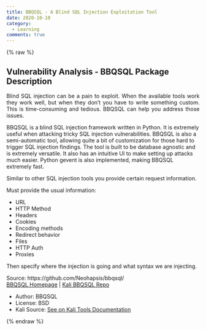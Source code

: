 ```yaml
---
title: BBQSQL - A Blind SQL Injection Exploitation Tool
date: 2020-10-10
category:
  - Learning
comments: true
---
```

{% raw %}
<div class="l-section-h i-cf"><h2>Vulnerability Analysis - BBQSQL Package Description</h2>
<p style="text-align: justify;">Blind SQL injection can be a pain to exploit. When the available tools work they work well, but when they don’t you have to write something custom. This is time-consuming and tedious. BBQSQL can help you address those issues.</p>
<p>BBQSQL is a blind SQL injection framework written in Python. It is extremely useful when attacking tricky SQL injection vulnerabilities. BBQSQL is also a semi-automatic tool, allowing quite a bit of customization for those hard to trigger SQL injection findings. The tool is built to be database agnostic and is extremely versatile. It also has an intuitive UI to make setting up attacks much easier. Python gevent is also implemented, making BBQSQL extremely fast.</p>
<p>Similar to other SQL injection tools you provide certain request information.</p>
<p>Must provide the usual information:</p>
<ul>
<li>URL</li>
<li>HTTP Method</li>
<li>Headers</li>
<li>Cookies</li>
<li>Encoding methods</li>
<li>Redirect behavior</li>
<li>Files</li>
<li>HTTP Auth</li>
<li>Proxies</li>
</ul>
<p>Then specify where the injection is going and what syntax we are injecting.</p>
<p>Source: https://github.com/Neohapsis/bbqsql/<br>
<a href="https://github.com/Neohapsis/bbqsql/" variation="deepblue" target="_blank" rel="nofollow">BBQSQL Homepage</a> | <a href="https://gitlab.com/kalilinux/packages/bbqsql" variation="deepblue" target="_blank" rel="nofollow">Kali BBQSQL Repo</a></p>
<ul>
<li>Author: BBQSQL</li>
<li>License: BSD</li>
<li>Kali Source: <a href="https://tools.kali.org/vulnerability-analysis/bbqsql">See on Kali Tools Documentation</a></li>
</ul>
{% endraw %}